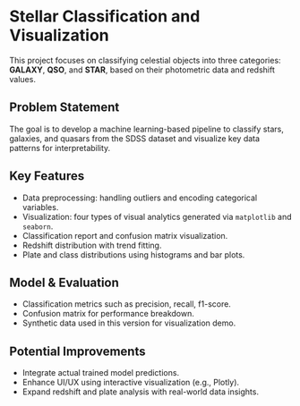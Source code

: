 # Stellar Classification and Visualization

This project focuses on classifying celestial objects into three categories: **GALAXY**, **QSO**, and **STAR**, based on their photometric data and redshift values.

## Problem Statement
The goal is to develop a machine learning-based pipeline to classify stars, galaxies, and quasars from the SDSS dataset and visualize key data patterns for interpretability.

## Key Features
- Data preprocessing: handling outliers and encoding categorical variables.
- Visualization: four types of visual analytics generated via `matplotlib` and `seaborn`.
- Classification report and confusion matrix visualization.
- Redshift distribution with trend fitting.
- Plate and class distributions using histograms and bar plots.

## Model & Evaluation
- Classification metrics such as precision, recall, f1-score.
- Confusion matrix for performance breakdown.
- Synthetic data used in this version for visualization demo.

## Potential Improvements
- Integrate actual trained model predictions.
- Enhance UI/UX using interactive visualization (e.g., Plotly).
- Expand redshift and plate analysis with real-world data insights.



